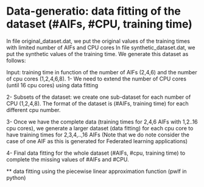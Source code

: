 # Data-generatio: data fitting of the dataset (#AIFs, #CPU, training time)
In file original_dataset.dat, we put the original values of the training times with  limited number of AIFs and CPU cores
In file synthetic_dataset.dat, we put the synthetic values of the training time. We generate this dataset as follows:

Input: training time in function of the number of AIFs (2,4,6) and the number of cpu cores (1,2,4,6,8). 
1- We need to extend the number of CPU cores (until 16 cpu cores) using data fitting

2- Subsets of the dataset: we create one sub-dataset for each number of CPU (1,2,4,8). The format of the dataset is (#AIFs, training time) for each different cpu number.

3- Once we have the complete data (training times for 2,4,6 AIFs with 1,2..16 cpu cores), we generate a larger dataset (data fitting) for each cpu core to have training times for 2,3,4,..,16 AIFs (Note that we do note consider the case of one AIF as this is generated for Federated learning applications)

4- Final data fitting for the whole dataset (#AIFs, #cpu, training time) to complete the missing values of #AIFs and #CPU.

** data fitting using the piecewise linear approximation function (pwlf in python)
